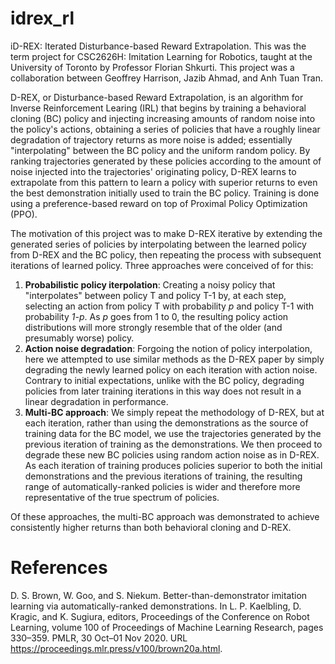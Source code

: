 # idrex_rl
iD-REX: Iterated Disturbance-based Reward Extrapolation. This was the term project for CSC2626H: Imitation Learning for Robotics, taught at the University of Toronto by Professor Florian Shkurti. This project was a collaboration between Geoffrey Harrison, Jazib Ahmad, and Anh Tuan Tran. 

D-REX, or Disturbance-based Reward Extrapolation, is an algorithm for Inverse Reinforcement Learing (IRL) that begins by training a behavioral cloning (BC) policy and injecting increasing amounts of random noise into the policy's actions, obtaining a series of policies that have a roughly linear degradation of trajectory returns as more noise is added; essentially "interpolating" between the BC policy and the uniform random policy. By ranking trajectories generated by these policies according to the amount of noise injected into the trajectories' originating policy, D-REX learns to extrapolate from this pattern to learn a policy with superior returns to even the best demonstration initially used to train the BC policy. Training is done using a preference-based reward on top of Proximal Policy Optimization (PPO).

The motivation of this project was to make D-REX iterative by extending the generated series of policies by interpolating between the learned policy from D-REX and the BC policy, then repeating the process with subsequent iterations of learned policy. Three approaches were conceived of for this:

1. **Probabilistic policy iterpolation**: Creating a noisy policy that "interpolates" between policy T and policy T-1 by, at each step, selecting an action from policy T with probability _p_ and policy T-1 with probability _1-p_. As _p_ goes from 1 to 0, the resulting policy action distributions will more strongly resemble that of the older (and presumably worse) policy.
2. **Action noise degradation**: Forgoing the notion of policy interpolation, here we attempted to use similar methods as the D-REX paper by simply degrading the newly learned policy on each iteration with action noise. Contrary to initial expectations, unlike with the BC policy, degrading policies from later training iterations in this way does not result in a linear degradation in performance.
3. **Multi-BC approach**: We simply repeat the methodology of D-REX, but at each iteration, rather than using the demonstrations as the source of training data for the BC model, we use the trajectories generated by the previous iteration of training as the demonstrations. We then proceed to degrade these new BC policies using random action noise as in D-REX. As each iteration of training produces policies superior to both the initial demonstrations and the previous iterations of training, the resulting range of automatically-ranked policies is wider and therefore more representative of the true spectrum of policies.

Of these approaches, the multi-BC approach was demonstrated to achieve consistently higher returns than both behavioral cloning and D-REX.

# References
D. S. Brown, W. Goo, and S. Niekum. Better-than-demonstrator imitation learning via automatically-ranked demonstrations. In L. P. Kaelbling, D. Kragic, and K. Sugiura, editors, Proceedings of the Conference on Robot Learning, volume 100 of Proceedings of Machine Learning Research, pages 330–359. PMLR, 30 Oct–01 Nov 2020. URL https://proceedings.mlr.press/v100/brown20a.html.
